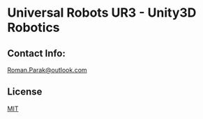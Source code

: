 # Universal Robots UR3 - Unity3D Robotics

## Contact Info:
Roman.Parak@outlook.com

## License
[MIT](https://choosealicense.com/licenses/mit/)
